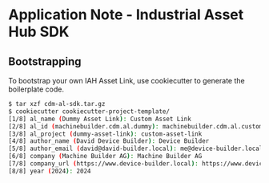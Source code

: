 # Application Note - Industrial Asset Hub SDK

## Bootstrapping

To bootstrap your own IAH Asset Link, use cookiecutter to generate the boilerplate code.

```bash
$ tar xzf cdm-al-sdk.tar.gz
$ cookiecutter cookiecutter-project-template/
[1/8] al_name (Dummy Asset Link): Custom Asset Link
[2/8] al_id (machinebuilder.cdm.al.dummy): machinebuilder.cdm.al.custom
[3/8] al_project (dummy-asset-link): custom-asset-link
[4/8] author_name (David Device Builder): Device Builder
[5/8] author_email (david@david-builder.local): me@device-builder.local
[6/8] company (Machine Builder AG): Machine Builder AG
[7/8] company_url (https://www.device-builder.local): https://www.device-builder.local
[8/8] year (2024): 2024
```
